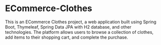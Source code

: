 # ECommerce-Clothes
This is an ECommerce Clothes project, a web application built using Spring Boot, Thymeleaf, Spring Data JPA with H2 database, and other technologies.
The platform allows users to browse a collection of clothes, add items to their shopping cart, and complete the purchase.
